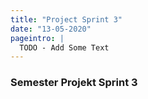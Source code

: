 ```yaml
---
title: "Project Sprint 3"
date: "13-05-2020"
pageintro: |
  TODO - Add Some Text
---
```


### Semester Projekt Sprint 3      

